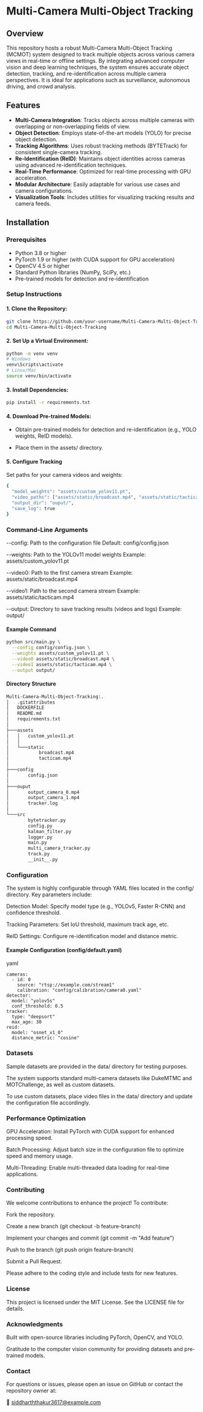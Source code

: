 # Multi-Camera Multi-Object Tracking

## Overview

This repository hosts a robust Multi-Camera Multi-Object Tracking (MCMOT) system designed to track multiple objects across various camera views in real-time or offline settings. By integrating advanced computer vision and deep learning techniques, the system ensures accurate object detection, tracking, and re-identification across multiple camera perspectives. It is ideal for applications such as surveillance, autonomous driving, and crowd analysis.

## Features

- **Multi-Camera Integration**: Tracks objects across multiple cameras with overlapping or non-overlapping fields of view.
- **Object Detection**: Employs state-of-the-art models (YOLO) for precise object detection.
- **Tracking Algorithms**: Uses robust tracking methods (BYTETrack) for consistent single-camera tracking.
- **Re-Identification (ReID)**: Maintains object identities across cameras using advanced re-identification techniques.
- **Real-Time Performance**: Optimized for real-time processing with GPU acceleration.
- **Modular Architecture**: Easily adaptable for various use cases and camera configurations.
- **Visualization Tools**: Includes utilities for visualizing tracking results and camera feeds.

## Installation

### Prerequisites

- Python 3.8 or higher  
- PyTorch 1.9 or higher (with CUDA support for GPU acceleration)  
- OpenCV 4.5 or higher  
- Standard Python libraries (NumPy, SciPy, etc.)  
- Pre-trained models for detection and re-identification  

### Setup Instructions

#### 1. Clone the Repository:

```bash
git clone https://github.com/your-username/Multi-Camera-Multi-Object-Tracking.git
cd Multi-Camera-Multi-Object-Tracking
```
#### 2. Set Up a Virtual Environment:
```bash
python -m venv venv
# Windows
venv\Scripts\activate
# Linux/Mac
source venv/bin/activate
```

#### 3. Install Dependencies:
```bash
pip install -r requirements.txt
```
#### 4. Download Pre-trained Models:
- Obtain pre-trained models for detection and re-identification (e.g., YOLO weights, ReID models).

- Place them in the assets/ directory.

#### 5. Configure Tracking
Set paths for your camera videos and weights:

```bash
{
  "model_weights": "assets/custom_yolov11.pt",
  "video_paths": ["assets/static/broadcast.mp4", "assets/static/tacticam.mp4"],
  "output_dir": "ouput/",
  "save_log": true
}
```

### Command-Line Arguments
--config: Path to the configuration file
Default: config/config.json

--weights: Path to the YOLOv11 model weights
Example: assets/custom_yolov11.pt

--video0: Path to the first camera stream
Example: assets/static/broadcast.mp4

--video1: Path to the second camera stream
Example: assets/static/tacticam.mp4

--output: Directory to save tracking results (videos and logs)
Example: output/

#### Example Command
```bash
python src/main.py \
  --config config/config.json \
  --weights assets/custom_yolov11.pt \
  --video0 assets/static/broadcast.mp4 \
  --video1 assets/static/tacticam.mp4 \
  --output output/
```
#### Directory Structure
```bash
Multi-Camera-Multi-Object-Tracking:.
│   .gitattributes
│   DOCKERFILE
│   README.md
│   requirements.txt
│
├───assets
│   │   custom_yolov11.pt
│   │
│   └───static
│           broadcast.mp4
│           tacticam.mp4
│
├───config
│       config.json
│
├───ouput
│       output_camera_0.mp4
│       output_camera_1.mp4
│       tracker.log
│
└───src
        bytetracker.py
        config.py
        kalman_filter.py
        logger.py
        main.py
        multi_camera_tracker.py
        track.py
        __init__.py
```

### Configuration
The system is highly configurable through YAML files located in the config/ directory. Key parameters include:

Detection Model: Specify model type (e.g., YOLOv5, Faster R-CNN) and confidence threshold.

Tracking Parameters: Set IoU threshold, maximum track age, etc.

ReID Settings: Configure re-identification model and distance metric.

#### Example Configuration (config/default.yaml)
yaml
```
cameras:
  - id: 0
    source: "rtsp://example.com/stream1"
    calibration: "config/calibration/camera0.yaml"
detector:
  model: "yolov5s"
  conf_threshold: 0.5
tracker:
  type: "deepsort"
  max_age: 30
reid:
  model: "osnet_x1_0"
  distance_metric: "cosine"
```
### Datasets
Sample datasets are provided in the data/ directory for testing purposes.

The system supports standard multi-camera datasets like DukeMTMC and MOTChallenge, as well as custom datasets.

To use custom datasets, place video files in the data/ directory and update the configuration file accordingly.

### Performance Optimization
GPU Acceleration: Install PyTorch with CUDA support for enhanced processing speed.

Batch Processing: Adjust batch size in the configuration file to optimize speed and memory usage.

Multi-Threading: Enable multi-threaded data loading for real-time applications.

### Contributing
We welcome contributions to enhance the project! To contribute:

Fork the repository.

Create a new branch (git checkout -b feature-branch)

Implement your changes and commit (git commit -m "Add feature")

Push to the branch (git push origin feature-branch)

Submit a Pull Request.

Please adhere to the coding style and include tests for new features.

### License
This project is licensed under the MIT License. See the LICENSE file for details.

### Acknowledgments
Built with open-source libraries including PyTorch, OpenCV, and YOLO.

Gratitude to the computer vision community for providing datasets and pre-trained models.

### Contact
For questions or issues, please open an issue on GitHub or contact the repository owner at:

📧 siddharththakur3617@example.com
